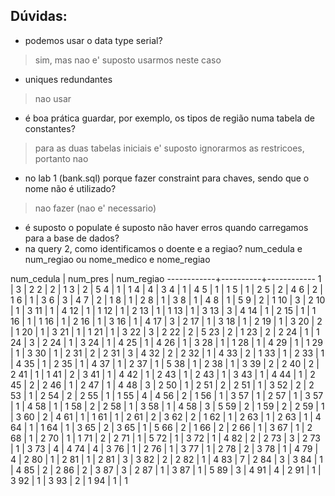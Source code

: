 ## Dúvidas:
- podemos usar o data type serial? 
> sim, mas nao e' suposto usarmos neste caso
- uniques redundantes
> nao usar
- é boa prática guardar, por exemplo, os tipos de região numa tabela de constantes?
> para as duas tabelas iniciais e' suposto ignorarmos as restricoes, portanto nao
- no lab 1 (bank.sql) porque fazer constraint para chaves, sendo que o nome não é utilizado?
> nao fazer (nao e' necessario)

- é suposto o populate é suposto não haver erros quando carregamos para a base de dados? 
- na query 2, como identificamos o doente e a regiao? num_cedula e num_regiao ou nome_medico e nome_regiao


 num_cedula | num_pres | num_regiao 
------------+----------+------------
          1 |        3 |          2
          2 |        2 |          1
          3 |        2 |          5
          4 |        1 |          1
          4 |        4 |          3
          4 |        1 |          4
          5 |        1 |          1
          5 |        1 |          2
          5 |        2 |          4
          6 |        2 |          1
          6 |        1 |          3
          6 |        3 |          4
          7 |        2 |          1
          8 |        1 |          2
          8 |        1 |          3
          8 |        1 |          4
          8 |        1 |          5
          9 |        2 |          1
         10 |        3 |          2
         10 |        1 |          3
         11 |        1 |          4
         12 |        1 |          1
         12 |        1 |          2
         13 |        1 |          1
         13 |        1 |          3
         13 |        3 |          4
         14 |        1 |          2
         15 |        1 |          1
         16 |        1 |          1
         16 |        1 |          2
         16 |        1 |          3
         16 |        1 |          4
         17 |        3 |          2
         17 |        1 |          3
         18 |        1 |          2
         19 |        1 |          3
         20 |        2 |          1
         20 |        1 |          3
         21 |        1 |          1
         21 |        1 |          3
         22 |        3 |          2
         22 |        2 |          5
         23 |        2 |          1
         23 |        2 |          2
         24 |        1 |          1
         24 |        3 |          2
         24 |        1 |          3
         24 |        1 |          4
         25 |        1 |          4
         26 |        1 |          3
         28 |        1 |          1
         28 |        1 |          4
         29 |        1 |          1
         29 |        1 |          3
         30 |        1 |          2
         31 |        2 |          2
         31 |        3 |          4
         32 |        2 |          2
         32 |        1 |          4
         33 |        2 |          1
         33 |        1 |          2
         33 |        1 |          4
         35 |        1 |          2
         35 |        1 |          4
         37 |        1 |          2
         37 |        1 |          5
         38 |        1 |          2
         38 |        1 |          3
         39 |        2 |          2
         40 |        2 |          2
         41 |        1 |          1
         41 |        2 |          3
         41 |        1 |          4
         42 |        1 |          2
         43 |        1 |          2
         43 |        1 |          3
         43 |        1 |          4
         44 |        1 |          2
         45 |        2 |          2
         46 |        1 |          2
         47 |        1 |          4
         48 |        3 |          2
         50 |        1 |          2
         51 |        2 |          2
         51 |        1 |          3
         52 |        2 |          2
         53 |        1 |          2
         54 |        2 |          2
         55 |        1 |          1
         55 |        4 |          4
         56 |        2 |          1
         56 |        1 |          3
         57 |        1 |          2
         57 |        1 |          3
         57 |        1 |          4
         58 |        1 |          1
         58 |        2 |          2
         58 |        1 |          3
         58 |        1 |          4
         58 |        3 |          5
         59 |        2 |          1
         59 |        2 |          2
         59 |        1 |          3
         60 |        2 |          4
         61 |        1 |          1
         61 |        1 |          2
         61 |        2 |          3
         62 |        2 |          1
         62 |        1 |          2
         63 |        1 |          2
         63 |        1 |          4
         64 |        1 |          1
         64 |        1 |          3
         65 |        2 |          3
         65 |        1 |          5
         66 |        2 |          1
         66 |        2 |          2
         66 |        1 |          3
         67 |        1 |          2
         68 |        1 |          2
         70 |        1 |          1
         71 |        2 |          2
         71 |        1 |          5
         72 |        1 |          3
         72 |        1 |          4
         82 |        2 |          2
         73 |        3 |          2
         73 |        1 |          3
         73 |        4 |          4
         74 |        4 |          3
         76 |        1 |          2
         76 |        1 |          3
         77 |        1 |          2
         78 |        2 |          3
         78 |        1 |          4
         79 |        4 |          2
         80 |        1 |          2
         81 |        1 |          2
         81 |        3 |          3
         82 |        2 |          2
         82 |        1 |          4
         83 |        7 |          2
         84 |        3 |          3
         84 |        1 |          4
         85 |        2 |          2
         86 |        2 |          3
         87 |        3 |          2
         87 |        1 |          3
         87 |        1 |          5
         89 |        3 |          4
         91 |        4 |          2
         91 |        1 |          3
         92 |        1 |          3
         93 |        2 |          1
         94 |        1 |          1
